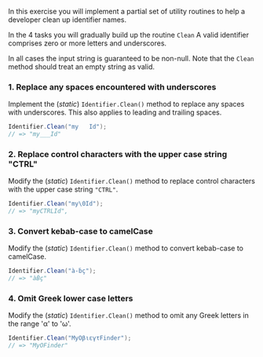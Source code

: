 In this exercise you will implement a partial set of utility routines to help a developer
clean up identifier names.

In the 4 tasks you will gradually build up the routine `Clean` A valid identifier comprises
zero or more letters and underscores.

In all cases the input string is guaranteed to be non-null. Note that the `Clean` method should treat an empty string as valid.

### 1. Replace any spaces encountered with underscores

Implement the (_static_) `Identifier.Clean()` method to replace any spaces with underscores. This also applies to leading and trailing spaces.

```csharp
Identifier.Clean("my   Id");
// => "my___Id"
```

### 2. Replace control characters with the upper case string "CTRL"

Modify the (_static_) `Identifier.Clean()` method to replace control characters with the upper case string `"CTRL"`.

```csharp
Identifier.Clean("my\0Id");
// => "myCTRLId",
```

### 3. Convert kebab-case to camelCase


Modify the (_static_) `Identifier.Clean()` method to convert kebab-case to camelCase.


```csharp
Identifier.Clean("à-ḃç");
// => "àḂç"
```

### 4. Omit Greek lower case letters

Modify the (_static_) `Identifier.Clean()` method to omit any Greek letters in the range 'α' to 'ω'.

```csharp
Identifier.Clean("MyΟβιεγτFinder");
// => "MyΟFinder"
```
